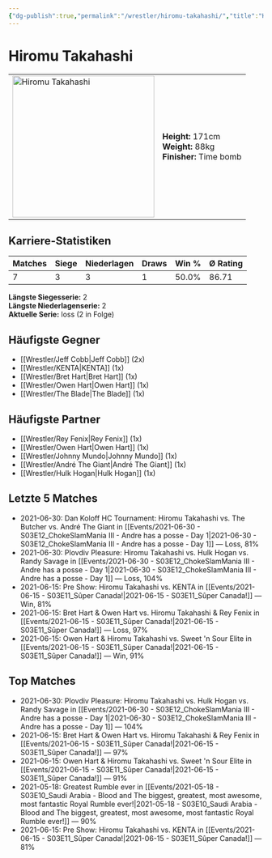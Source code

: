 ```yaml
---
{"dg-publish":true,"permalink":"/wrestler/hiromu-takahashi/","title":"Hiromu Takahashi","tags":["wrestler"],"noteIcon":""}
---
```



# Hiromu Takahashi

<table>
        <tr>
        <td><img src="https://github.com/CptSpaulding1980/choke-slam-wrestling/releases/download/images/Hiromu_Takahashi.png" width="280" alt="Hiromu Takahashi"></td>
        <td>
        <b>Height:</b> 171cm<br>
        <b>Weight:</b> 88kg<br>
        <b>Finisher:</b> Time bomb<br>
        </td>
        </tr>
        </table>
        

## Karriere-Statistiken

| Matches | Siege | Niederlagen | Draws | Win % | Ø Rating |
|---------|-------|-------------|-------|-------|-----------|
| 7 | 3 | 3 | 1 | 50.0% | 86.71 |

**Längste Siegesserie:** 2<br>**Längste Niederlagenserie:** 2<br>**Aktuelle Serie:** loss (2 in Folge)


## Häufigste Gegner
- [[Wrestler/Jeff Cobb\|Jeff Cobb]] (2x)
- [[Wrestler/KENTA\|KENTA]] (1x)
- [[Wrestler/Bret Hart\|Bret Hart]] (1x)
- [[Wrestler/Owen Hart\|Owen Hart]] (1x)
- [[Wrestler/The Blade\|The Blade]] (1x)

## Häufigste Partner
- [[Wrestler/Rey Fenix\|Rey Fenix]] (1x)
- [[Wrestler/Owen Hart\|Owen Hart]] (1x)
- [[Wrestler/Johnny Mundo\|Johnny Mundo]] (1x)
- [[Wrestler/André The Giant\|André The Giant]] (1x)
- [[Wrestler/Hulk Hogan\|Hulk Hogan]] (1x)

## Letzte 5 Matches
- 2021-06-30: Dan Koloff HC Tournament: Hiromu Takahashi vs. The Butcher vs. André The Giant in [[Events/2021-06-30 - S03E12_ChokeSlamMania III - Andre has a posse - Day 1\|2021-06-30 - S03E12_ChokeSlamMania III - Andre has a posse - Day 1]] — Loss, 81%
- 2021-06-30: Plovdiv Pleasure: Hiromu Takahashi vs. Hulk Hogan vs. Randy Savage in [[Events/2021-06-30 - S03E12_ChokeSlamMania III - Andre has a posse - Day 1\|2021-06-30 - S03E12_ChokeSlamMania III - Andre has a posse - Day 1]] — Loss, 104%
- 2021-06-15: Pre Show: Hiromu Takahashi vs. KENTA in [[Events/2021-06-15 - S03E11_Sûper Canada!\|2021-06-15 - S03E11_Sûper Canada!]] — Win, 81%
- 2021-06-15: Bret Hart & Owen Hart vs. Hiromu Takahashi & Rey Fenix in [[Events/2021-06-15 - S03E11_Sûper Canada!\|2021-06-15 - S03E11_Sûper Canada!]] — Loss, 97%
- 2021-06-15: Owen Hart & Hiromu Takahashi vs. Sweet 'n Sour Elite in [[Events/2021-06-15 - S03E11_Sûper Canada!\|2021-06-15 - S03E11_Sûper Canada!]] — Win, 91%

## Top Matches
- 2021-06-30: Plovdiv Pleasure: Hiromu Takahashi vs. Hulk Hogan vs. Randy Savage in [[Events/2021-06-30 - S03E12_ChokeSlamMania III - Andre has a posse - Day 1\|2021-06-30 - S03E12_ChokeSlamMania III - Andre has a posse - Day 1]] — 104%
- 2021-06-15: Bret Hart & Owen Hart vs. Hiromu Takahashi & Rey Fenix in [[Events/2021-06-15 - S03E11_Sûper Canada!\|2021-06-15 - S03E11_Sûper Canada!]] — 97%
- 2021-06-15: Owen Hart & Hiromu Takahashi vs. Sweet 'n Sour Elite in [[Events/2021-06-15 - S03E11_Sûper Canada!\|2021-06-15 - S03E11_Sûper Canada!]] — 91%
- 2021-05-18: Greatest Rumble ever in [[Events/2021-05-18 - S03E10_Saudi Arabia - Blood and The biggest, greatest, most awesome, most fantastic Royal Rumble ever!\|2021-05-18 - S03E10_Saudi Arabia - Blood and The biggest, greatest, most awesome, most fantastic Royal Rumble ever!]] — 90%
- 2021-06-15: Pre Show: Hiromu Takahashi vs. KENTA in [[Events/2021-06-15 - S03E11_Sûper Canada!\|2021-06-15 - S03E11_Sûper Canada!]] — 81%

